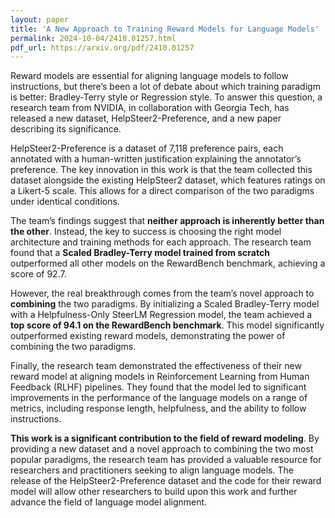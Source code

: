 ```yaml
---
layout: paper
title: 'A New Approach to Training Reward Models for Language Models'
permalink: 2024-10-04/2410.01257.html
pdf_url: https://arxiv.org/pdf/2410.01257
---
```


Reward models are essential for aligning language models to follow instructions, but there’s been a lot of debate about which training paradigm is better: Bradley-Terry style or Regression style. To answer this question, a research team from NVIDIA, in collaboration with Georgia Tech, has released a new dataset, HelpSteer2-Preference, and a new paper describing its significance.  

HelpSteer2-Preference is a dataset of 7,118 preference pairs, each annotated with a human-written justification explaining the annotator’s preference. The key innovation in this work is that the team collected this dataset alongside the existing HelpSteer2 dataset, which features ratings on a Likert-5 scale. This allows for a direct comparison of the two paradigms under identical conditions.

The team’s findings suggest that **neither approach is inherently better than the other**.  Instead, the key to success is choosing the right model architecture and training methods for each approach. The research team found that a **Scaled Bradley-Terry model trained from scratch** outperformed all other models on the RewardBench benchmark, achieving a score of 92.7.

However, the real breakthrough comes from the team’s novel approach to **combining** the two paradigms. By initializing a Scaled Bradley-Terry model with a Helpfulness-Only SteerLM Regression model, the team achieved a **top score of 94.1 on the RewardBench benchmark**. This model significantly outperformed existing reward models, demonstrating the power of combining the two paradigms.

Finally, the research team demonstrated the effectiveness of their new reward model at aligning models in Reinforcement Learning from Human Feedback (RLHF) pipelines. They found that the model led to significant improvements in the performance of the language models on a range of metrics, including response length, helpfulness, and the ability to follow instructions. 

**This work is a significant contribution to the field of reward modeling**. By providing a new dataset and a novel approach to combining the two most popular paradigms, the research team has provided a valuable resource for researchers and practitioners seeking to align language models.  The release of the HelpSteer2-Preference dataset and the code for their reward model will allow other researchers to build upon this work and further advance the field of language model alignment.